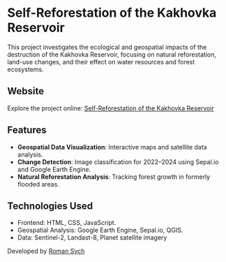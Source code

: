 # Self-Reforestation of the Kakhovka Reservoir

This project investigates the ecological and geospatial impacts of the destruction of the Kakhovka Reservoir, focusing on natural reforestation, land-use changes, and their effect on water resources and forest ecosystems.

## Website
Explore the project online: [Self-Reforestation of the Kakhovka Reservoir](https://heisdejavu.github.io/Kahovske_resoir_geo/index.html)

## Features
- **Geospatial Data Visualization**: Interactive maps and satellite data analysis.
- **Change Detection**: Image classification for 2022–2024 using Sepal.io and Google Earth Engine.
- **Natural Reforestation Analysis**: Tracking forest growth in formerly flooded areas.

## Technologies Used
- Frontend: HTML, CSS, JavaScript.
- Geospatial Analysis: Google Earth Engine, Sepal.io, QGIS.
- Data: Sentinel-2, Landast-8, Planet satellite imagery


Developed by [Roman Sych](https://github.com/heisdejavu)
